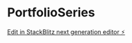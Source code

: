 # PortfolioSeries

[Edit in StackBlitz next generation editor ⚡️](https://stackblitz.com/~/github.com/itsmemauliii/PortfolioSeries)